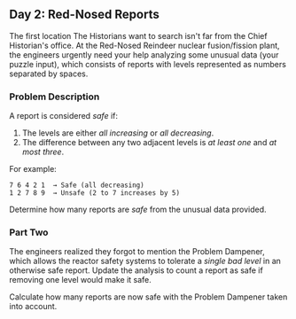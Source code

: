 ## Day 2: Red-Nosed Reports

The first location The Historians want to search isn't far from the Chief Historian's office. At the Red-Nosed Reindeer nuclear fusion/fission plant, the engineers urgently need your help analyzing some unusual data (your puzzle input), which consists of reports with levels represented as numbers separated by spaces.

### Problem Description

A report is considered *safe* if:

1. The levels are either *all increasing* or *all decreasing*.
2. The difference between any two adjacent levels is *at least one* and *at most three*.

For example:

```
7 6 4 2 1  → Safe (all decreasing)
1 2 7 8 9  → Unsafe (2 to 7 increases by 5)
```

Determine how many reports are *safe* from the unusual data provided.

### Part Two

The engineers realized they forgot to mention the Problem Dampener, which allows the reactor safety systems to tolerate a *single bad level* in an otherwise safe report. Update the analysis to count a report as safe if removing one level would make it safe.

Calculate how many reports are now safe with the Problem Dampener taken into account.